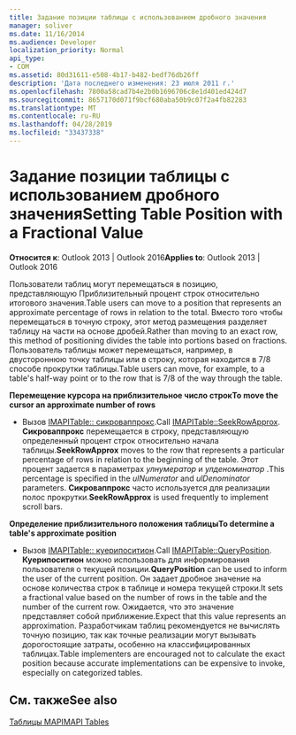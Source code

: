 ```yaml
---
title: Задание позиции таблицы с использованием дробного значения
manager: soliver
ms.date: 11/16/2014
ms.audience: Developer
localization_priority: Normal
api_type:
- COM
ms.assetid: 80d31611-e508-4b17-b482-bedf76db26ff
description: 'Дата последнего изменения: 23 июля 2011 г.'
ms.openlocfilehash: 7800a58cad7b4e2b0b1696706c8e1d401ed424d7
ms.sourcegitcommit: 8657170d071f9bcf680aba50b9c07f2a4fb82283
ms.translationtype: MT
ms.contentlocale: ru-RU
ms.lasthandoff: 04/28/2019
ms.locfileid: "33437338"
---
```

# <a name="setting-table-position-with-a-fractional-value"></a><span data-ttu-id="c35d9-103">Задание позиции таблицы с использованием дробного значения</span><span class="sxs-lookup"><span data-stu-id="c35d9-103">Setting Table Position with a Fractional Value</span></span>

  
  
<span data-ttu-id="c35d9-104">**Относится к**: Outlook 2013 | Outlook 2016</span><span class="sxs-lookup"><span data-stu-id="c35d9-104">**Applies to**: Outlook 2013 | Outlook 2016</span></span> 
  
<span data-ttu-id="c35d9-105">Пользователи таблиц могут перемещаться в позицию, представляющую Приблизительный процент строк относительно итогового значения.</span><span class="sxs-lookup"><span data-stu-id="c35d9-105">Table users can move to a position that represents an approximate percentage of rows in relation to the total.</span></span> <span data-ttu-id="c35d9-106">Вместо того чтобы перемещаться в точную строку, этот метод размещения разделяет таблицу на части на основе дробей.</span><span class="sxs-lookup"><span data-stu-id="c35d9-106">Rather than moving to an exact row, this method of positioning divides the table into portions based on fractions.</span></span> <span data-ttu-id="c35d9-107">Пользователь таблицы может перемещаться, например, в двустороннюю точку таблицы или в строку, которая находится в 7/8 способе прокрутки таблицы.</span><span class="sxs-lookup"><span data-stu-id="c35d9-107">Table users can move, for example, to a table's half-way point or to the row that is 7/8 of the way through the table.</span></span> 
  
 <span data-ttu-id="c35d9-108">**Перемещение курсора на приблизительное число строк**</span><span class="sxs-lookup"><span data-stu-id="c35d9-108">**To move the cursor an approximate number of rows**</span></span>
  
- <span data-ttu-id="c35d9-109">Вызов [IMAPITable:: сикроваппрокс](imapitable-seekrowapprox.md).</span><span class="sxs-lookup"><span data-stu-id="c35d9-109">Call [IMAPITable::SeekRowApprox](imapitable-seekrowapprox.md).</span></span> <span data-ttu-id="c35d9-110">**Сикроваппрокс** перемещается в строку, представляющую определенный процент строк относительно начала таблицы.</span><span class="sxs-lookup"><span data-stu-id="c35d9-110">**SeekRowApprox** moves to the row that represents a particular percentage of rows in relation to the beginning of the table.</span></span> <span data-ttu-id="c35d9-111">Этот процент задается в параметрах _улнумератор_ и _улденоминатор_ .</span><span class="sxs-lookup"><span data-stu-id="c35d9-111">This percentage is specified in the  _ulNumerator_ and  _ulDenominator_ parameters.</span></span> <span data-ttu-id="c35d9-112">**Сикроваппрокс** часто используется для реализации полос прокрутки.</span><span class="sxs-lookup"><span data-stu-id="c35d9-112">**SeekRowApprox** is used frequently to implement scroll bars.</span></span> 
    
 <span data-ttu-id="c35d9-113">**Определение приблизительного положения таблицы**</span><span class="sxs-lookup"><span data-stu-id="c35d9-113">**To determine a table's approximate position**</span></span>
  
- <span data-ttu-id="c35d9-114">Вызов [IMAPITable:: куерипоситион](imapitable-queryposition.md).</span><span class="sxs-lookup"><span data-stu-id="c35d9-114">Call [IMAPITable::QueryPosition](imapitable-queryposition.md).</span></span> <span data-ttu-id="c35d9-115">**Куерипоситион** можно использовать для информирования пользователя о текущей позиции.</span><span class="sxs-lookup"><span data-stu-id="c35d9-115">**QueryPosition** can be used to inform the user of the current position.</span></span> <span data-ttu-id="c35d9-116">Он задает дробное значение на основе количества строк в таблице и номера текущей строки.</span><span class="sxs-lookup"><span data-stu-id="c35d9-116">It sets a fractional value based on the number of rows in the table and the number of the current row.</span></span> <span data-ttu-id="c35d9-117">Ожидается, что это значение представляет собой приближение.</span><span class="sxs-lookup"><span data-stu-id="c35d9-117">Expect that this value represents an approximation.</span></span> <span data-ttu-id="c35d9-118">Разработчикам таблиц рекомендуется не вычислять точную позицию, так как точные реализации могут вызывать дорогостоящие затраты, особенно на классифицированных таблицах.</span><span class="sxs-lookup"><span data-stu-id="c35d9-118">Table implementers are encouraged not to calculate the exact position because accurate implementations can be expensive to invoke, especially on categorized tables.</span></span> 
    
## <a name="see-also"></a><span data-ttu-id="c35d9-119">См. также</span><span class="sxs-lookup"><span data-stu-id="c35d9-119">See also</span></span>



[<span data-ttu-id="c35d9-120">Таблицы MAPI</span><span class="sxs-lookup"><span data-stu-id="c35d9-120">MAPI Tables</span></span>](mapi-tables.md)

